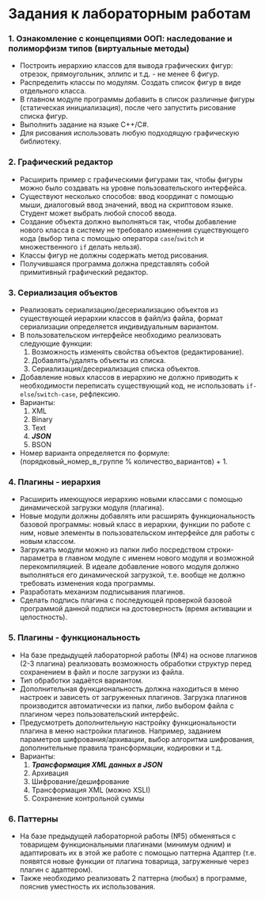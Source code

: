 ﻿# Задания к лабораторным работам

### 1. Ознакомление с концепциями ООП: наследование и полиморфизм типов (виртуальные методы)

* Построить иерархию классов для вывода графических фигур: отрезок, прямоугольник, эллипс и т.д. - не менее 6 фигур.
* Распределить классы по модулям. Создать список фигур  в виде отдельного класса.
* В главном модуле программы добавить в список различные фигуры (статическая инициализация), после чего запустить рисование списка фигур.
* Выполнить задание на языке C++/C#.
* Для рисования использовать любую подходящую графическую библиотеку.

### 2. Графический редактор

* Расширить пример с графическими фигурами так, чтобы фигуры можно было создавать на уровне пользовательского интерфейса.
* Существуют несколько способов: ввод координат с помощью мыши, диалоговый ввод значений, ввод на скриптовом языке. Студент может выбрать любой способ ввода.
* Создание объекта должно выполняться так, чтобы добавление нового класса в систему не требовало изменения существующего кода (выбор типа с помощью оператора `case`/`switch` и множественного `if` делать нельзя).
* Классы фигур не должны содержать метод рисования.
* Получившаяся программа должна представлять собой примитивный графический редактор.

### 3. Сериализация объектов

* Реализовать сериализацию/десериализацию объектов из существующей иерархии классов в файл/из файла, формат сериализации определяется индивидуальным вариантом.
* В пользовательском интерфейсе необходимо реализовать следующие функции:
  1. Возможность изменять свойства объектов (редактирование).
  1. Добавлять/удалять объекты из списка.
  1. Сериализация/десериализация списка объектов.
* Добавление новых классов в иерархию не должно приводить к необходимости переписать существующий код, не использовать `if-else`/`switch-case`, рефлексию.
* Варианты:
  1. XML
  1. Binary
  1. Text
  1. __*JSON*__
  1. BSON
* Номер варианта определяется по формуле: (порядковый_номер_в_группе % количество_вариантов) + 1.

### 4. Плагины - иерархия

* Расширить имеющуюся иерархию новыми классами с помощью динамической загрузки модуля (плагина).
* Новые модули должны добавлять или расширять функциональность базовой программы: новый класс в иерархии, функции по работе с ним, новые элементы в пользовательском интерфейсе для работы с новым классом.
* Загружать модули можно из папки либо посредством строки-параметра в главном модуле с именем нового модуля и возможной перекомпиляцией. В идеале добавление нового модуля должно выполняться его динамической загрузкой, т.е. вообще не должно требовать изменения кода программы.
* Разработать механизм подписывания плагинов.
* Сделать подпись плагина с последующей проверкой базовой программой данной подписи на достоверность (время активации и целостность).

### 5. Плагины - функциональность

* На базе предыдущей лабораторной работы (№4) на основе плагинов (2-3 плагина) реализовать возможность обработки структур перед сохранением в файл и после загрузки из файла.
* Тип обработки задаётся вариантом.
* Дополнительная функциональность должна находиться в меню настроек и зависеть от загруженных плагинов. Загрузка плагинов производится автоматически из папки, либо выбором файла с плагином через пользовательский интерфейс.
* Предусмотреть дополнительную настройку функциональности плагина в меню настройки плагинов. Например, заданием параметров шифрования/архивации, выбор алгоритма шифрования, дополнительные правила трансформации, кодировки и т.д.
* Варианты:
  1. __*Трансформация XML данных в JSON*__
  1. Архивация
  1. Шифрование/дешифрование
  1. Трансформация XML (можно XSLI)
  1. Сохранение контрольной суммы

### 6. Паттерны

* На базе предыдущей лабораторной работы (№5) обменяться с товарищем функциональными плагинами (минимум одним) и адаптировать их в этой же работе с помощью паттерна Адаптер (т.е. появятся новые функции от плагина товарища, загруженные через плагин с адаптером).
* Также необходимо реализовать 2 паттерна (любых) в программе, пояснив уместность их использования.
